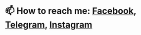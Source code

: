 # 📫 How to reach me: [Facebook](https://fb.me/victorbaptistalemos), [Telegram](https://t.me/victorbaptistalemos), [Instagram](https://instagram.com/victorbaptistalemos)

<!---
victorbaptistalemos/victorbaptistalemos is a ✨ special ✨ repository because its `README.md` (this file) appears on your GitHub profile.
You can click the Preview link to take a look at your changes.
--->
